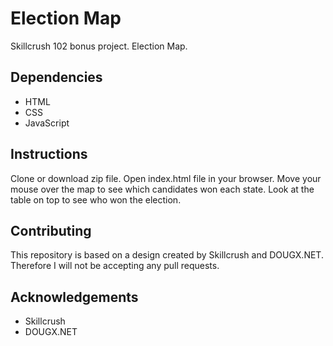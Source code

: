 # Election Map
Skillcrush 102 bonus project. Election Map.

## Dependencies
- HTML
- CSS
- JavaScript

## Instructions
Clone or download zip file. Open index.html file in your browser. Move your mouse over the map to see which candidates won each state. Look at the table on top to see who won the election.

## Contributing
This repository is based on a design created by Skillcrush and DOUGX.NET. Therefore I will not be accepting any pull requests.

## Acknowledgements
* Skillcrush
* DOUGX.NET
